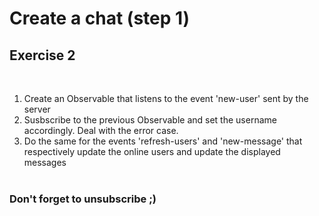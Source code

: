 <!-- .slide: class="exercice" -->

# Create a chat (step 1)

## Exercise 2

 <br>

1. Create an Observable that listens to the event 'new-user' sent by the server
2. Susbscribe to the previous Observable and set the username accordingly. Deal with the error case.
3. Do the same for the events 'refresh-users' and 'new-message' that respectively update the online users and update the displayed messages
   <br>
   <br>

### Don't forget to unsubscribe ;)
